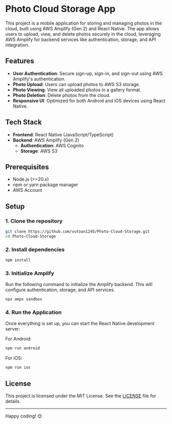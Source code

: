 # Photo Cloud Storage App

This project is a mobile application for storing and managing photos in the cloud, built using AWS Amplify (Gen 2) and React Native. The app allows users to upload, view, and delete photos securely in the cloud, leveraging AWS Amplify for backend services like authentication, storage, and API integration.

## Features

- **User Authentication**: Secure sign-up, sign-in, and sign-out using AWS Amplify's authentication.
- **Photo Upload**: Users can upload photos to AWS S3 storage.
- **Photo Viewing**: View all uploaded photos in a gallery format.
- **Photo Deletion**: Delete photos from the cloud.
- **Responsive UI**: Optimized for both Android and iOS devices using React Native.

## Tech Stack

- **Frontend**: React Native (JavaScript/TypeScript)
- **Backend**: AWS Amplify (Gen 2)
  - **Authentication**: AWS Cognito
  - **Storage**: AWS S3

## Prerequisites

- Node.js (>=20.x)
- npm or yarn package manager
- AWS Account

## Setup

### 1. Clone the repository

```bash
git clone https://github.com/vutoan1245/Photo-Cloud-Storage.git
cd Photo-Cloud-Storage
```

### 2. Install dependencies

```bash
npm install
```

### 3. Initialize Amplify

Run the following command to initialize the Amplify backend. This will configure authentication, storage, and API services.

```bash
npx ampx sandbox
```

### 4. Run the Application

Once everything is set up, you can start the React Native development server:

For Android:

```bash
npm run android
```

For iOS:

```bash
npm run ios
```

## License

This project is licensed under the MIT License. See the [LICENSE](LICENSE) file for details.

---

Happy coding! 😊
